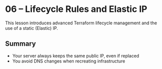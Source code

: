 # 06 – Lifecycle Rules and Elastic IP

This lesson introduces advanced Terraform lifecycle management and the use of a static (Elastic) IP.

## Summary
- Your server always keeps the same public IP, even if replaced
- You avoid DNS changes when recreating infrastructure